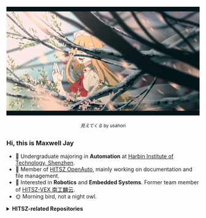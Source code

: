 <!--
![Ayu_s](images/72027100_p0.png)

<p align="center"> <sup>
    <i>Ayu_s</i> by そゐち / sowiti
</sup> </p>
-->

![見えてくる](images/80288827_p0.jpg)

<p align="center"> <sup>
    <i>見えてくる</i> by usahori
</sup> </p>

### Hi, this is Maxwell Jay

- 🌱 Undergraduate majoring in **Automation** at [Harbin Institute of Technology, Shenzhen](https://www.hitsz.edu.cn/).
- 👯 Member of [HITSZ OpenAuto](https://github.com/HITSZ-OpenAuto), mainly working on documentation and file management.
- 🔭 Interested in **Robotics** and **Embedded Systems**. Former team member of [HITSZ-VEX 南工麟云](https://space.bilibili.com/3493271458285683).
- 🌞 Morning bird, not a night owl.

<details>

<summary>
  <b>
    HITSZ-related Repositories
  </b>
</summary>

My repositories below may be helpful for HITSZ undergraduates.

- [mega_12800](https://github.com/MaxwellJay256/mega_12800)
- [CppLab_2023](https://github.com/MaxwellJay256/CppLab_2023)
- [MetroTicketingSystem](https://github.com/MaxwellJay256/MetroTicketingSystem)
- [Bike-Computer](https://github.com/MaxwellJay256/Bike-Computer)
- [FPGALab_2024](https://github.com/MaxwellJay256/FPGALab_2024)
- [dip_ws_2024](https://github.com/MaxwellJay256/dip_ws_2024)
- [DDR4](https://github.com/MaxwellJay256/DDR4)

</details>

<!--
**MaxwellJay256/MaxwellJay256** is a ✨ _special_ ✨ repository because its `README.md` (this file) appears on your GitHub profile.

Here are some ideas to get you started:

- 🔭 I’m currently working on ...
- 🌱 I’m currently learning ...
- 👯 I’m looking to collaborate on ...
- 🤔 I’m looking for help with ...
- 💬 Ask me about ...
- 📫 How to reach me: ...
- 😄 Pronouns: ...
- ⚡ Fun fact: ...
-->
